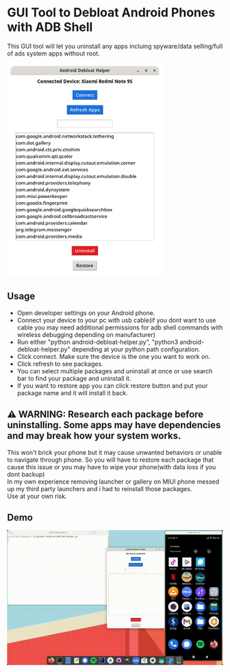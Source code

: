 # GUI Tool to Debloat Android Phones with ADB Shell
This GUI tool will let you uninstall any apps incluing spyware/data selling/full of ads system apps without root.
<p>
  <img height="500" width="" src="screenshot.png">
</p>

## Usage
- Open developer settings on your Android phone.
- Connect your device to your pc with usb cable(if you dont want to use cable you may need additional permissions for adb shell commands with wireless debugging depending on manufacturer)
- Run either "python android-debloat-helper.py", "python3 android-debloat-helper.py" depending at your python path configuration.
- Click connect. Make sure the device is the one you want to work on.
- Click refresh to see packages.
- You can select multiple packages and uninstall at once or use search bar to find your package and uninstall it.
- If you want to restore app you can click restore button and put your package name and it will install it back.

## ⚠️ WARNING:  Research each package before uninstalling. Some apps may have dependencies and may break how your system works.
This won't brick your phone but it may cause unwanted behaviors or unable to navigate through phone. So you will have to restore each package that cause this issue or you may have to wipe your phone(with data loss if you dont backup)
<br>
In my own experience removing launcher or gallery on MIUI phone messed up my third party launchers and i had to reinstall those packages.
<br>
Use at your own risk. 

## Demo
![til](/demo.gif)
